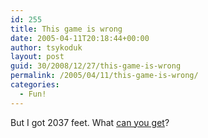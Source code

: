 ```yaml
---
id: 255
title: This game is wrong
date: 2005-04-11T20:18:44+00:00
author: tsykoduk
layout: post
guid: 30/2008/12/27/this-game-is-wrong
permalink: /2005/04/11/this-game-is-wrong/
categories:
  - Fun!
---
```

<p>But I got 2037 feet. What <a href="http://www.addictinggames.com/kittencannon.html">can you get</a>?</p>